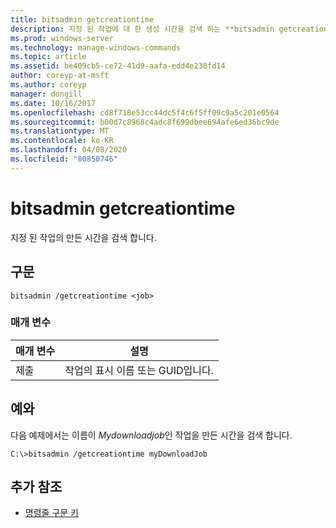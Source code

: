 ```yaml
---
title: bitsadmin getcreationtime
description: 지정 된 작업에 대 한 생성 시간을 검색 하는 **bitsadmin getcreationtime**에 대 한 Windows 명령 항목입니다.
ms.prod: windows-server
ms.technology: manage-windows-commands
ms.topic: article
ms.assetid: be409cb5-ce72-41d9-aafa-edd4e230fd14
author: coreyp-at-msft
ms.author: coreyp
manager: dongill
ms.date: 10/16/2017
ms.openlocfilehash: cd8f718e53cc44dc5f4c6f5ff09c9a5c201e0564
ms.sourcegitcommit: b00d7c8968c4adc8f699dbee694afe6ed36bc9de
ms.translationtype: MT
ms.contentlocale: ko-KR
ms.lasthandoff: 04/08/2020
ms.locfileid: "80850746"
---
```

# <a name="bitsadmin-getcreationtime"></a>bitsadmin getcreationtime

지정 된 작업의 만든 시간을 검색 합니다.

## <a name="syntax"></a>구문

```
bitsadmin /getcreationtime <job>
```

### <a name="parameters"></a>매개 변수

| 매개 변수 | 설명 |
| -------------- | -------------- |
| 제출 | 작업의 표시 이름 또는 GUID입니다. |

## <a name="examples"></a><a name=BKMK_examples></a>예와

다음 예제에서는 이름이 *Mydownloadjob*인 작업을 만든 시간을 검색 합니다.

```
C:\>bitsadmin /getcreationtime myDownloadJob
```

## <a name="additional-references"></a>추가 참조

- [명령줄 구문 키](command-line-syntax-key.md)